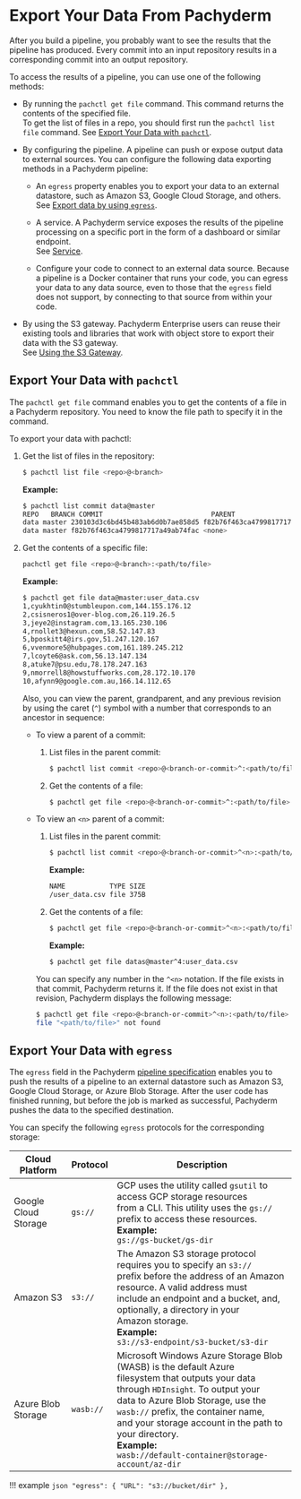 # Export Your Data From Pachyderm

After you build a pipeline, you probably want to see the
results that the pipeline has produced. Every commit into an
input repository results in a corresponding commit into an
output repository.

To access the results of
a pipeline, you can use one of the following methods:

* By running the `pachctl get file` command. This
command returns the contents of the specified file.<br>
To get the list of files in a repo, you should first
run the `pachctl list file` command.
See [Export Your Data with `pachctl`](#export-your-data-with-pachctl).<br>

* By configuring the pipeline. A pipeline can push or expose
output data to external sources. You can configure the following
data exporting methods in a Pachyderm pipeline:

  * An `egress` property enables you to export your data to
  an external datastore, such as Amazon S3,
  Google Cloud Storage, and others.<br>
  See [Export data by using `egress`](#export-your-data-with-egress).<br>

  * A service. A Pachyderm service exposes the results of the
  pipeline processing on a specific port in the form of a dashboard
  or similar endpoint.<br>
  See [Service](../concepts/pipeline-concepts/pipeline/service.md).<br>

  * Configure your code to connect to an external data source.
  Because a pipeline is a Docker container that runs your code,
  you can egress your data to any data source, even to those that the
  `egress` field does not support, by connecting to that source from
  within your code.

* By using the S3 gateway. Pachyderm Enterprise users can reuse
  their existing tools and libraries that work with object store
  to export their data with the S3 gateway.<br>
  See [Using the S3 Gateway](./s3gateway.md).

## Export Your Data with `pachctl`

The `pachctl get file` command enables you to get the contents
of a file in a Pachyderm repository. You need to know the file
path to specify it in the command.

To export your data with pachctl:

1. Get the list of files in the repository:

   ```bash
   $ pachctl list file <repo>@<branch>
   ```

   **Example:**

   ```bash
   $ pachctl list commit data@master
   REPO   BRANCH COMMIT                           PARENT                           STARTED           DURATION           SIZE
   data master 230103d3c6bd45b483ab6d0b7ae858d5 f82b76f463ca4799817717a49ab74fac 2 seconds ago  Less than a second 750B
   data master f82b76f463ca4799817717a49ab74fac <none>                           40 seconds ago Less than a second 375B
   ```

1. Get the contents of a specific file:

   ```bash
   pachctl get file <repo>@<branch>:<path/to/file>
   ```

   **Example:**

   ```bash
   $ pachctl get file data@master:user_data.csv
   1,cyukhtin0@stumbleupon.com,144.155.176.12
   2,csisneros1@over-blog.com,26.119.26.5
   3,jeye2@instagram.com,13.165.230.106
   4,rnollet3@hexun.com,58.52.147.83
   5,bposkitt4@irs.gov,51.247.120.167
   6,vvenmore5@hubpages.com,161.189.245.212
   7,lcoyte6@ask.com,56.13.147.134
   8,atuke7@psu.edu,78.178.247.163
   9,nmorrell8@howstuffworks.com,28.172.10.170
   10,afynn9@google.com.au,166.14.112.65
   ```

   Also, you can view the parent, grandparent, and any previous
   revision by using the caret (`^`) symbol with a number that
   corresponds to an ancestor in sequence:

   * To view a parent of a commit:

     1. List files in the parent commit:

        ```bash
        $ pachctl list commit <repo>@<branch-or-commit>^:<path/to/file>
        ```

     1. Get the contents of a file:

        ```bash
        $ pachctl get file <repo>@<branch-or-commit>^:<path/to/file>
        ```

   * To view an `<n>` parent of a commit:

     1. List files in the parent commit:

        ```bash
        $ pachctl list commit <repo>@<branch-or-commit>^<n>:<path/to/file>
        ```

        **Example:**

        ```bash
        NAME           TYPE SIZE
        /user_data.csv file 375B
        ```

     1. Get the contents of a file:

        ```bash
        $ pachctl get file <repo>@<branch-or-commit>^<n>:<path/to/file>
        ```

        **Example:**

        ```bash
        $ pachctl get file datas@master^4:user_data.csv
        ```

     You can specify any number in the `^<n>` notation. If the file
     exists in that commit, Pachyderm returns it. If the file
     does not exist in that revision, Pachyderm displays the following
     message:

     ```bash
     $ pachctl get file <repo>@<branch-or-commit>^<n>:<path/to/file>
     file "<path/to/file>" not found
     ```

## Export Your Data with `egress`

The `egress` field in the Pachyderm [pipeline specification](../reference/pipeline_spec.md)
enables you to push the results of a pipeline to an
external datastore such as Amazon S3, Google Cloud Storage, or
Azure Blob Storage. After the user code has finished running, but
before the job is marked as successful, Pachyderm pushes the data
to the specified destination.

You can specify the following `egress` protocols for the
corresponding storage:

| Cloud Platform | Protocol | Description |
| -------------- | -------- | ----------- |
| Google Cloud <br>Storage | `gs://` | GCP uses the utility called `gsutil` to access GCP storage resources <br> from a CLI. This utility uses the `gs://` prefix to access these resources. <br>**Example:**<br> `gs://gs-bucket/gs-dir` |
| Amazon S3 | `s3://` | The Amazon S3 storage protocol requires you to specify an `s3://`<br>prefix before the address of an Amazon resource. A valid address must <br>include an endpoint and a bucket, and, optionally, a directory in your <br>Amazon storage. <br>**Example:**<br> `s3://s3-endpoint/s3-bucket/s3-dir` |
| Azure Blob <br>Storage | `wasb://` | Microsoft Windows Azure Storage Blob (WASB) is the default Azure <br>filesystem that outputs your data through `HDInsight`. To output your <br>data to Azure Blob Storage, use the ``wasb://`` prefix, the container name, <br>and your storage account in the path to your directory. <br>**Example:**<br>`wasb://default-container@storage-account/az-dir` |

!!! example
    ```json
    "egress": {
       "URL": "s3://bucket/dir"
    },
    ```

